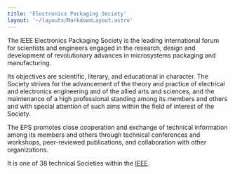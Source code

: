 ```yaml
---
title: 'Electronics Packaging Society'
layout: '~/layouts/MarkdownLayout.astro'
---
```

The IEEE Electronics Packaging Society is the leading international forum for scientists and engineers engaged in the research, design and development of revolutionary advances in microsystems packaging and manufacturing.

Its objectives are scientific, literary, and educational in character. The Society strives for the advancement of the theory and practice of electrical and electronics engineering and of the allied arts and sciences, and the maintenance of a high professional standing among its members and others and with special attention of such aims within the field of interest of the Society.

The EPS promotes close cooperation and exchange of technical information among its members and others through technical conferences and workshops, peer-reviewed publications, and collaboration with other organizations.

It is one of 38 technical Societies within the [IEEE](http://www.ieee.org/about/index.html).
